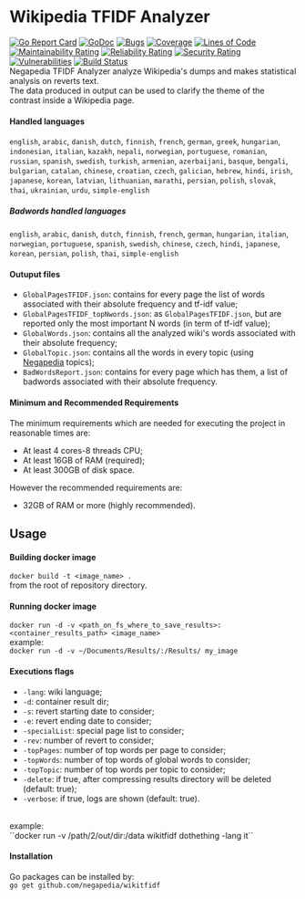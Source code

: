 # Wikipedia TFIDF Analyzer
[![Go Report Card](https://goreportcard.com/badge/github.com/negapedia/wikitfidf)](https://goreportcard.com/report/github.com/negapedia/wikitfidf)
[![GoDoc](https://godoc.org/github.com/negapedia/wikitfidf?status.svg)](https://godoc.org/github.com/negapedia/wikitfidf)
[![Bugs](https://sonarcloud.io/api/project_badges/measure?project=negapedia_wikiconflict&metric=bugs)](https://sonarcloud.io/dashboard?id=negapedia_wikiconflict)
[![Coverage](https://sonarcloud.io/api/project_badges/measure?project=negapedia_wikiconflict&metric=coverage)](https://sonarcloud.io/dashboard?id=negapedia_wikiconflict)
[![Lines of Code](https://sonarcloud.io/api/project_badges/measure?project=negapedia_wikiconflict&metric=ncloc)](https://sonarcloud.io/dashboard?id=negapedia_wikiconflict)
[![Maintainability Rating](https://sonarcloud.io/api/project_badges/measure?project=negapedia_wikiconflict&metric=sqale_rating)](https://sonarcloud.io/dashboard?id=negapedia_wikiconflict)
[![Reliability Rating](https://sonarcloud.io/api/project_badges/measure?project=negapedia_wikiconflict&metric=reliability_rating)](https://sonarcloud.io/dashboard?id=negapedia_wikiconflict)
[![Security Rating](https://sonarcloud.io/api/project_badges/measure?project=negapedia_wikiconflict&metric=security_rating)](https://sonarcloud.io/dashboard?id=negapedia_wikiconflict)
[![Vulnerabilities](https://sonarcloud.io/api/project_badges/measure?project=negapedia_wikiconflict&metric=vulnerabilities)](https://sonarcloud.io/dashboard?id=negapedia_wikiconflict)
[![Build Status](https://travis-ci.org/negapedia/wikitfidf.svg?branch=develop)](https://travis-ci.org/negapedia/wikitfidf)<br>
Negapedia TFIDF Analyzer analyze Wikipedia's dumps and makes statistical analysis on reverts text.<br>
The data produced in output can be used to clarify the theme of the contrast inside a Wikipedia page.<br>

#### Handled languages
`english`, `arabic`, `danish`, `dutch`, `finnish`, `french`, 
`german`, `greek`, `hungarian`, `indonesian`, `italian`, 
`kazakh`, `nepali`, `norwegian`, `portuguese`, `romanian`, 
`russian`, `spanish`, `swedish`, `turkish`, `armenian`, 
`azerbaijani`, `basque`, `bengali`, `bulgarian`, `catalan`, 
`chinese`, `croatian`, `czech`, `galician`, `hebrew`, `hindi`, 
`irish`, `japanese`, `korean`, `latvian`, `lithuanian`, 
`marathi`, `persian`, `polish`, `slovak`, `thai`, `ukrainian`, 
`urdu`, `simple-english`

##### Badwords handled languages
`english`, `arabic`, `danish`, `dutch`, `finnish`, `french`, 
`german`, `hungarian`, `italian`, `norwegian`, `portuguese`, 
`spanish`, `swedish`, `chinese`, `czech`, `hindi`, `japanese`, 
`korean`, `persian`, `polish`, `thai`, `simple-english`

#### Outuput files
- `GlobalPagesTFIDF.json`: contains for every page the list of words associated with their absolute frequency and tf-idf value;
- `GlobalPagesTFIDF_topNwords.json`: as `GlobalPagesTFIDF.json`, but are reported only the most important N words (in term of tf-idf value);
- `GlobalWords.json`: contains all the analyzed wiki's words associated with their absolute frequency;
- `GlobalTopic.json`: contains all the words in every topic (using [Negapedia](http://en.negapedia.org) topics);
- `BadWordsReport.json`: contains for every page which has them, a list of badwords associated with their absolute frequency.

#### Minimum and Recommended Requirements
The minimum requirements which are needed for executing the project in reasonable times are:
- At least 4 cores-8 threads CPU;
- At least 16GB of RAM (required);
- At least 300GB of disk space.

However the recommended requirements are:
- 32GB of RAM or more (highly recommended).

## Usage
#### Building docker image
``docker build -t <image_name> .``<br>
from the root of repository directory.

#### Running docker image
``docker run -d -v <path_on_fs_where_to_save_results>:<container_results_path> <image_name>``<br>
example:<br>
``docker run -d -v ~/Documents/Results/:/Results/ my_image ``<br>

#### Executions flags
- `-lang`: wiki language;
- `-d`: container result dir;
- `-s`: revert starting date to consider;
- `-e`: revert ending date to consider;
- `-specialList`: special page list to consider;
- `-rev`: number of revert to consider;
- `-topPages`: number of top words per page to consider;
- `-topWords`: number of top words of global words to consider;
- `-topTopic`: number of top words per topic to consider;
- `-delete`: if true, after compressing results directory will be deleted (default: true);
- `-verbose`: if true, logs are shown (default: true).
<br>
example:<br>
``docker run -v /path/2/out/dir:/data wikitfidf dothething -lang it``<br>

#### Installation
Go packages can be installed by:<br>
``go get github.com/negapedia/wikitfidf``
